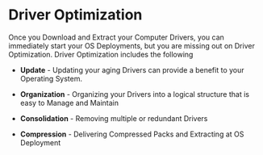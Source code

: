 # Driver Optimization

Once you Download and Extract your Computer Drivers, you can immediately start your OS Deployments, but you are missing out on Driver Optimization.  Driver Optimization includes the following

* **Update** - Updating your aging Drivers can provide a benefit to your Operating System.

* **Organization** - Organizing your Drivers into a logical structure that is easy to Manage and Maintain

* **Consolidation** - Removing multiple or redundant Drivers

* **Compression** - Delivering Compressed Packs and Extracting at OS Deployment



